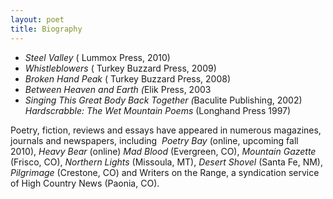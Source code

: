```yaml
---
layout: poet
title: Biography
---
```


<ul>
<li><em>Steel Valley</em> (  Lummox Press, 2010)</li>
<li>
<em>Whistleblowers</em> (  Turkey Buzzard Press, 2009)</li>
<li>
<em>Broken Hand Peak</em> (  Turkey Buzzard Press, 2008)</li>
<li>
<em>Between Heaven and Earth (</em>Elik Press, 2003</li>
<li>
<em>Singing This Great Body Back Together (</em>Baculite  Publishing, 2002) <em>Hardscrabble: The Wet Mountain Poems</em> (Longhand Press  1997) </li>
</ul>
<p>
Poetry, fiction, reviews and essays have appeared in  numerous magazines, journals and newspapers, including  <em>Poetry  Bay</em> (online, upcoming fall 2010), <em>Heavy  Bear</em> (online) <em>Mad Blood</em> (Evergreen, CO), <em>Mountain Gazette</em> (Frisco, CO), <em>Northern Lights</em> (Missoula, MT), <em>Desert Shovel</em> (Santa Fe, NM), <em>Pilgrimage</em> (Crestone, CO) and Writers on the Range, a syndication service of High Country  News (Paonia, CO).</p>